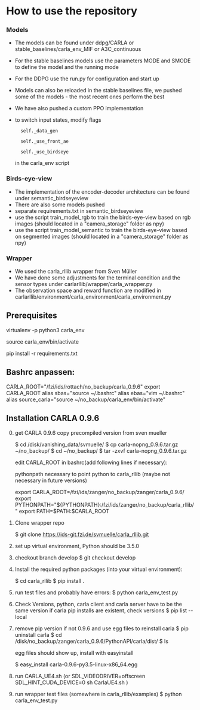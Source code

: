 # How to use the repository
### Models
- The models can be found under ddpg/CARLA or stable_baselines/carla_env_MIF or A3C_continuous
- For the stable baselines models use the parameters MODE and SMODE to define the model and the running mode
- For the DDPG use the run.py for configuration and start up
- Models can also be reloaded in the stable baselines file, we pushed some of the models - the most recent ones perform the best
- We have also pushed a custom PPO implementation
- to switch input states, modify flags   

		self._data_gen

        self._use_front_ae

        self._use_birdseye
		
	in the carla_env script
### Birds-eye-view
- The implementation of the encoder-decoder architecture can be found under semantic_birdseyeview
- There are also some models pushed
- separate requirements.txt in semantic_birdseyeview
- use the script train_model_rgb to train the birds-eye-view based on rgb images (should located in a "camera_storage" folder as npy)
- use the script train_model_semantic to train the birds-eye-view based on segmented images (should located in a "camera_storage" folder as npy)

### Wrapper
- We used the carla_rllib wrapper from Sven Müller
- We have done some adjustments for the terminal condition and the sensor types under carlarllib/wrapper/carla_wrapper.py
- The observation space and reward function are modified in carlarllib/environment/carla_environment/carla_environment.py







## Prerequisites
virtualenv -p python3 carla_env

source carla_env/bin/activate

pip install -r requirements.txt

## Bashrc anpassen:
CARLA_ROOT="/fzi/ids/rottach/no_backup/carla_0.9.6"
export CARLA_ROOT
alias sbas="source ~/.bashrc"
alias ebas="vim ~/.bashrc"
alias source_carla="source ~/no_backup/carla_env/bin/activate"

## Installation CARLA 0.9.6 
0. get CARLA 0.9.6
	copy precompiled version from sven mueller
	
	$ cd /disk/vanishing_data/svmuelle/
	$ cp carla-nopng_0.9.6.tar.gz ~/no_backup/
	$ cd ~/no_backup/
	$ tar -zxvf carla-nopng_0.9.6.tar.gz
	
	edit CARLA_ROOT in bashrc(add following lines if necessary):

	pythonpath necessary to point python to carla_rllib (maybe not necessary in future versions)

	export CARLA_ROOT=/fzi/ids/zanger/no_backup/zanger/carla_0.9.6/
	export PYTHONPATH="${PYTHONPATH}:/fzi/ids/zanger/no_backup/carla_rllib/"
	export PATH=$PATH:$CARLA_ROOT

1. Clone wrapper repo

	$ git clone https://ids-git.fzi.de/svmuelle/carla_rllib.git
2. set up virtual environment, Python should be 3.5.0
3. checkout branch develop
	$ git checkout develop
4. Install the required python packages (into your virtual environment):

	$ cd carla_rllib
	$ pip install .
5. run test files and probably have errors:
	$ python carla_env_test.py
6. Check Versions, python, carla client and carla server have to be the same version
	if carla pip installs are existent, check versions
	$ pip list --local
7. remove pip version if not 0.9.6 and use egg files to reinstall carla 
	$ pip uninstall carla
	$ cd /disk/no_backup/zanger/carla_0.9.6/PythonAPI/carla/dist/
	$ ls
	
	egg files should show up, install with easyinstall
		
	$ easy_install carla-0.9.6-py3.5-linux-x86_64.egg
8. run CARLA_UE4.sh (or SDL_VIDEODRIVER=offscreen SDL_HINT_CUDA_DEVICE=0 sh CarlaUE4.sh )
9. run wrapper test files (somewhere in carla_rllib/examples)
	$ python carla_env_test.py 